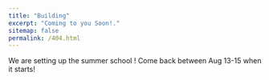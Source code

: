 ```yaml
---
title: "Building"
excerpt: "Coming to you Soon!."
sitemap: false
permalink: /404.html
---
```


We are setting up the summer school !
Come back between Aug 13-15 when it starts!
